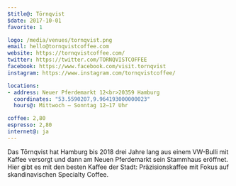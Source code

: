 ```yaml
---
$title@: Tōrnqvist
$date: 2017-10-01
favorite: 1

logo: /media/venues/tornqvist.png
email: hello@tornqvistcoffee.com
website: https://tornqvistcoffee.com/
twitter: https://twitter.com/TORNQVISTCOFFEE
facebook: https://www.facebook.com/visit.tornqvist
instagram: https://www.instagram.com/tornqvistcoffee/

locations:
- address: Neuer Pferdemarkt 12<br>20359 Hamburg
  coordinates: "53.5590207,9.964193000000023"
  hours@: Mittwoch – Sonntag 12–17 Uhr

coffee: 2,80
espresso: 2,80
internet@: ja
---
```


Das Tōrnqvist hat Hamburg bis 2018 drei Jahre lang aus einem VW-Bulli mit Kaffee versorgt und dann am Neuen Pferdemarkt sein Stammhaus eröffnet. Hier gibt es mit den besten Kaffee der Stadt: Präzisionskaffee mit Fokus auf skandinavischen Specialty Coffee.